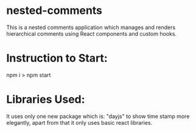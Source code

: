 # nested-comments

This is a nested comments application which manages and renders hierarchical comments using React components and custom 
hooks.

# Instruction to Start: 

npm i > npm start

# Libraries Used: 

It uses only one new package which is: "dayjs" to show time stamp more elegantly, apart from that it only uses basic react libraries.

# 